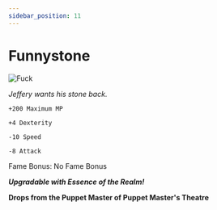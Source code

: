```yaml
---
sidebar_position: 11
---
```


# Funnystone 

![Fuck](https://vwiki.valorserver.com/api/item/picture/funnystone)

<i>Jeffery wants his stone back.</i>

    +200 Maximum MP
    
    +4 Dexterity
    
    -10 Speed
    
    -8 Attack
    
Fame Bonus: No Fame Bonus

***Upgradable with Essence of the Realm!***

**Drops from the Puppet Master of Puppet Master's Theatre**
